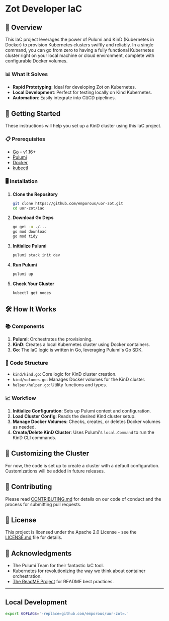# Zot Developer IaC

## 🌟 Overview

This IaC project leverages the power of Pulumi and KinD (Kubernetes in Docker) to provision Kubernetes clusters swiftly and reliably. In a single command, you can go from zero to having a fully functional Kubernetes cluster right on your local machine or cloud environment, complete with configurable Docker volumes.

### 📊 What It Solves

- **Rapid Prototyping**: Ideal for developing Zot on Kubernetes.
- **Local Development**: Perfect for testing locally on Kind Kubernetes.
- **Automation**: Easily integrate into CI/CD pipelines.

## 🚀 Getting Started

These instructions will help you set up a KinD cluster using this IaC project.

### 📋 Prerequisites

- [Go](https://golang.org/dl/) - v1.16+
- [Pulumi](https://www.pulumi.com/docs/get-started/install/)
- [Docker](https://www.docker.com/products/docker-desktop)
- [kubectl](https://kubernetes.io/docs/tasks/tools/install-kubectl/)

### 🖥️ Installation

1. **Clone the Repository**

    ```bash
    git clone https://github.com/emporous/uor-zot.git
    cd uor-zot/iac
    ```

2. **Download Go Deps**

    ```bash
    go get -u ./...
    go mod download
    go mod tidy
    ```

3. **Initialize Pulumi**

    ```bash
    pulumi stack init dev
    ```

4. **Run Pulumi**

    ```bash
    pulumi up
    ```

5. **Check Your Cluster**

    ```bash
    kubectl get nodes
    ```

## 🛠️ How It Works

### 📚 Components

1. **Pulumi**: Orchestrates the provisioning.
2. **KinD**: Creates a local Kubernetes cluster using Docker containers.
3. **Go**: The IaC logic is written in Go, leveraging Pulumi's Go SDK.

### 🔨 Code Structure

- `kind/kind.go`: Core logic for KinD cluster creation.
- `kind/volumes.go`: Manages Docker volumes for the KinD cluster.
- `helper/helper.go`: Utility functions and types.

### 📈 Workflow

1. **Initialize Configuration**: Sets up Pulumi context and configuration.
2. **Load Cluster Config**: Reads the desired Kind cluster setup.
3. **Manage Docker Volumes**: Checks, creates, or deletes Docker volumes as needed.
4. **Create/Delete KinD Cluster**: Uses Pulumi's `local.Command` to run the KinD CLI commands.

## 📜 Customizing the Cluster

For now, the code is set up to create a cluster with a default configuration. Customizations will be added in future releases.

## 🤝 Contributing

Please read [CONTRIBUTING.md](../CONTRIBUTING.md) for details on our code of conduct and the process for submitting pull requests.

## 📄 License

This project is licensed under the Apache 2.0 License - see the [LICENSE.md](../LICENSE) file for details.

## 🙏 Acknowledgments

- The Pulumi Team for their fantastic IaC tool.
- Kubernetes for revolutionizing the way we think about container orchestration.
- [The ReadME Project](https://www.readme.com/the-readme-project) for README best practices.

-------------------------------------------------------

## Local Development

```bash
export GOFLAGS='-replace=github.com/emporous/uor-zot=.'
```
